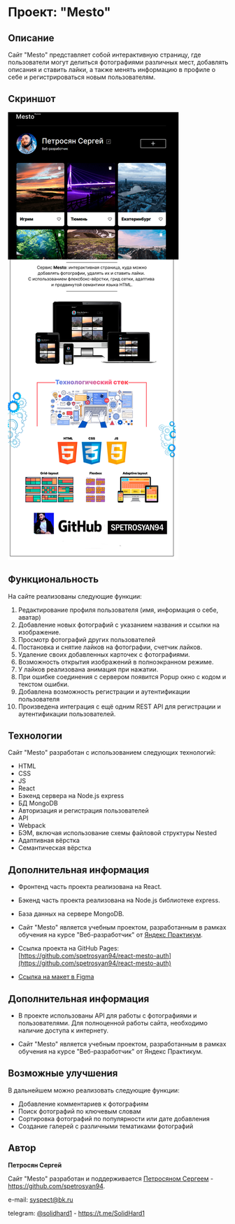 # Проект: "Mesto"

## Описание

Сайт "Mesto" представляет собой интерактивную страницу, где пользователи могут делиться фотографиями различных мест, добавлять описания и ставить лайки, а также менять информацию в профиле о себе и регистрироваться новым пользователям.

## Скриншот

![Desktop screenshot](./frontend/./screenshot/mesto-1.jpg)

## Функциональность

На сайте реализованы следующие функции:

1. Редактирование профиля пользователя (имя, информация о себе, аватар)
2. Добавление новых фотографий с указанием названия и ссылки на изображение.
3. Просмотр фотографий других пользователей
4. Постановка и снятие лайков на фотографии, счетчик лайков.
5. Удаление своих добавленных карточек с фотографиями.
6. Возможность открытия изображений в полноэкранном режиме.
7. У лайков реализована анимация при нажатии.
8. При ошибке соединения с сервером появится Popup окно с кодом и текстом ошибки.
9. Добавлена возможность регистрации и аутентификации пользователя
10. Произведена интеграция с ещё одним REST API для регистрации и аутентификации пользователей.

## Технологии

Сайт "Mesto" разработан с использованием следующих технологий:

- HTML
- CSS
- JS
- React
- Бэкенд сервера на Node.js express
- БД MongoDB
- Авторизация и регистрация пользователей
- API
- Webpack
- БЭМ, включая использование схемы файловой структуры Nested
- Адаптивная вёрстка
- Семантическая вёрстка


## Дополнительная информация

- Фронтенд часть проекта реализована на React.

- Бэкенд часть проекта реализована на Node.js библиотеке express.

- База данных на сервере MongoDB.

- Сайт "Mesto" является учебным проектом, разработанным в рамках обучения на курсе "Веб-разработчик" от [Яндекс Практикум](https://practicum.yandex.ru/).

- Ссылка проекта на GitHub Pages: [https://github.com/spetrosyan94/react-mesto-auth](https://github.com/spetrosyan94/react-mesto-auth)

- [Ссылка на макет в Figma](https://www.figma.com/file/2cn9N9jSkmxD84oJik7xL7/JavaScript.-Sprint-4?type=design&node-id=0-1&mode=design&t=GLKrvOxwA5loCYtx-0)

## Дополнительная информация

- В проекте использованы API для работы с фотографиями и пользователями. Для полноценной работы сайта, необходимо наличие доступа к интернету.

- Сайт "Mesto" является учебным проектом, разработанным в рамках обучения на курсе "Веб-разработчик" от Яндекс Практикум.

## Возможные улучшения

В дальнейшем можно реализовать следующие функции:

- Добавление комментариев к фотографиям
- Поиск фотографий по ключевым словам
- Сортировка фотографий по популярности или дате добавления
- Создание галерей с различными тематиками фотографий

## Автор

**Петросян Сергей**

Сайт "Mesto" разработан и поддерживается [Петросяном Сергеем](https://github.com/spetrosyan94) - https://github.com/spetrosyan94.

e-mail: [syspect@bk.ru](mailto:syspect@bk.ru)

telegram: [@solidhard1](https://t.me/SolidHard1) - https://t.me/SolidHard1
